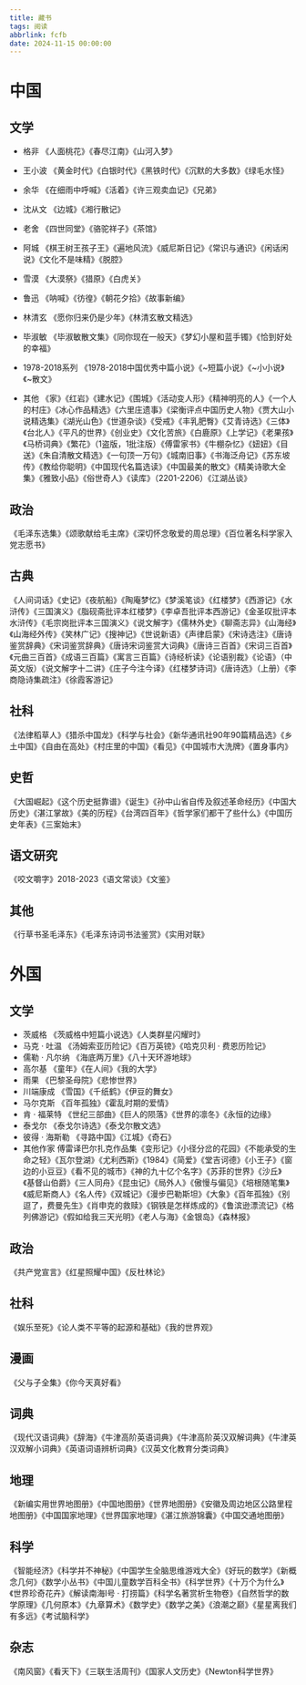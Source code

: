 ```yaml
---
title: 藏书
tags: 阅读
abbrlink: fcfb
date: 2024-11-15 00:00:00
---
```


# 中国 
## 文学 
- 格非
《人面桃花》《春尽江南》《山河入梦》
- 王小波
《黄金时代》《白银时代》《黑铁时代》《沉默的大多数》《绿毛水怪》
- 余华 
《在细雨中呼喊》《活着》《许三观卖血记》《兄弟》
- 沈从文 
《边城》《湘行散记》
- 老舍 
《四世同堂》《骆驼祥子》《茶馆》 
- 阿城 
《棋王树王孩子王》《遍地风流》《威尼斯日记》《常识与通识》《闲话闲说》《文化不是味精》《脱腔》 
- 雪漠 
《大漠祭》《猎原》《白虎关》 
- 鲁迅 
《呐喊》《彷徨》《朝花夕拾》《故事新编》 
- 林清玄 
《愿你归来仍是少年》《林清玄散文精选》 
- 毕淑敏 
《毕淑敏散文集》《同你现在一般天》《梦幻小屋和蓝手镯》《恰到好处的幸福》 
- 1978-2018系列 
《1978-2018中国优秀中篇小说》《~短篇小说》《~小小说》《~散文》

- 其他 
《家》《红岩》《建水记》《围城》《活动变人形》《精神明亮的人》《一个人的村庄》《冰心作品精选》《六里庄遗事》《梁衡评点中国历史人物》《贾大山小说精选集》《湖光山色》《世道杂谈》《受戒》《丰乳肥臀》《艾青诗选》《三体》《台北人》《平凡的世界》《创业史》《文化苦旅》《白鹿原》《上学记》《老果孩》《马桥词典》《繁花》（1盗版，1批注版）《傅雷家书》《牛棚杂忆》《妞妞》《目送》《朱自清散文精选》《一句顶一万句》《城南旧事》《书海泛舟记》《苏东坡传》《教给你聪明》《中国现代名篇选读》《中国最美的散文》《精美诗歌大全集》《雅致小品》《俗世奇人》《读库》（2201-2206）《江湖丛谈》

## 政治 
《毛泽东选集》《颂歌献给毛主席》《深切怀念敬爱的周总理》《百位著名科学家入党志愿书》

## 古典 
《人间词话》《史记》《夜航船》《陶庵梦忆》《梦溪笔谈》《红楼梦》《西游记》《水浒传》《三国演义》《脂砚斋批评本红楼梦》《李卓吾批评本西游记》《金圣叹批评本水浒传》《毛宗岗批评本三国演义》《说文解字》《儒林外史》《聊斋志异》《山海经》《山海经外传》《笑林广记》《搜神记》《世说新语》《声律启蒙》《宋诗选注》《唐诗鉴赏辞典》《宋词鉴赏辞典》《唐诗宋词鉴赏大词典》《唐诗三百首》《宋词三百首》《元曲三百首》《成语三百篇》《寓言三百篇》《诗经析读》《论语别裁》《论语》（中英文版）《说文解字十二讲》《庄子今注今译》《红楼梦诗词》《唐诗选》（上册）《李商隐诗集疏注》《徐霞客游记》

## 社科 
《法律稻草人》《猎杀中国龙》《科学与社会》《新华通讯社90年90篇精品选》《乡土中国》《自由在高处》《村庄里的中国》《看见》《中国城市大洗牌》《置身事内》

## 史哲
《大国崛起》《这个历史挺靠谱》《诞生》《孙中山省自传及叙述革命经历》《中国大历史》《湛江掌故》《美的历程》《台湾四百年》《哲学家们都干了些什么》《中国历史年表》《三案始末》

## 语文研究 
《咬文嚼字》2018-2023《语文常谈》《文鉴》

## 其他 
《行草书圣毛泽东》《毛泽东诗词书法鉴赏》《实用对联》

# 外国 
## 文学 

- 茨威格 
《茨威格中短篇小说选》《人类群星闪耀时》 
- 马克 · 吐温 
《汤姆索亚历险记》《百万英镑》《哈克贝利 · 费恩历险记》 
- 儒勒 · 凡尔纳 
《海底两万里》《八十天环游地球》 
- 高尔基 
《童年》《在人间》《我的大学》 
- 雨果 
《巴黎圣母院》《悲惨世界》 
- 川端康成 
《雪国》《千纸鹤》《伊豆的舞女》 
- 马尔克斯 
《百年孤独》《霍乱时期的爱情》 
- 肯 · 福莱特
《世纪三部曲》《巨人的陨落》《世界的凛冬》《永恒的边缘》 
- 泰戈尔 
《泰戈尔诗选》《泰戈尔散文选》 
- 彼得 · 海斯勒
《寻路中国》《江城》《奇石》
- 其他作家 
傅雷译巴尔扎克作品集《变形记》《小径分岔的花园》《不能承受的生命之轻》《瓦尔登湖》《尤利西斯》《1984》《简爱》《堂吉诃德》《小王子》《窗边的小豆豆》《看不见的城市》《神的九十亿个名字》《苏菲的世界》《沙丘》《基督山伯爵》《三人同舟》《昆虫记》《局外人》《傲慢与偏见》《培根随笔集》《威尼斯商人》《名人传》《双城记》《漫步巴勒斯坦》《大象》《百年孤独》《别逗了，费曼先生》《肖申克的救赎》《钢铁是怎样炼成的》《鲁滨逊漂流记》《格列佛游记》《假如给我三天光明》《老人与海》《金银岛》《森林报》 

## 政治 
《共产党宣言》《红星照耀中国》《反杜林论》

## 社科
《娱乐至死》《论人类不平等的起源和基础》《我的世界观》

## 漫画
《父与子全集》《你今天真好看》

## 词典
《现代汉语词典》《辞海》《牛津高阶英语词典》《牛津高阶英汉双解词典》《牛津英汉双解小词典》《英语词语辨析词典》《汉英文化教育分类词典》

## 地理 
《新编实用世界地图册》《中国地图册》《世界地图册》《安徽及周边地区公路里程地图册》《中国国家地理》《世界国家地理》《湛江旅游锦囊》《中国交通地图册》

## 科学
《智能经济》《科学并不神秘》《中国学生全脑思维游戏大全》《好玩的数学》《新概念几何》《数学小丛书》《中国儿童数学百科全书》《科学世界》《十万个为什么》《世界珍奇花卉》《解读南海I号 · 打捞篇》《科学名著赏析生物卷》《自然哲学的数学原理》《几何原本》《九章算术》《数学史》《数学之美》《浪潮之巅》《星星离我们有多远》《考试脑科学》

## 杂志
《南风窗》《看天下》《三联生活周刊》《国家人文历史》《Newton科学世界》